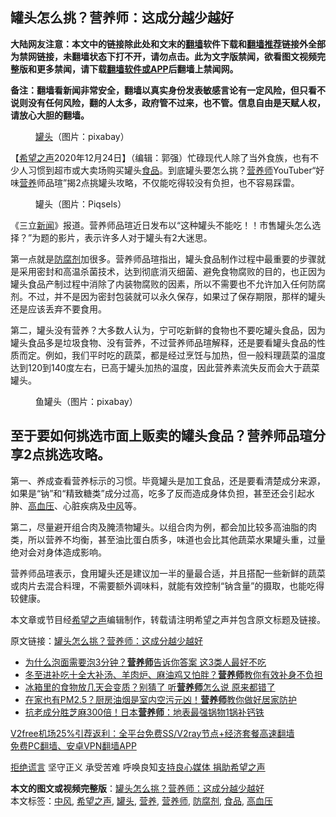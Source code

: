  <h2>罐头怎么挑？营养师：这成分越少越好</h2> <p class="notice"><b>大陆网友注意：本文中的链接除此处和文末的<a href="https://github.com/bannedbook/fanqiang" >翻墙</a>软件下载和<a href="https://github.com/killgcd/justmysocks/blob/master/README.md">翻墙推荐</a>链接外全部为禁网链接，未翻墙状态下打不开，请勿点击。此为文字版禁闻，欲看图文视频完整版和更多禁闻，请下载<a href="https://github.com/bannedbook/fanqiang">翻墙软件或APP</a>后翻墙上禁闻网。</p><p>备注：翻墙看新闻非常安全，翻墙以真实身份发表敏感言论有一定风险，但只看不说则没有任何风险，翻的人太多，政府管不过来，也不管。信息自由是天赋人权，请放心大胆的翻墙。</b></p>  <div class="entry"> <figure><figcaption><a href="https://www.bannedbook.org/bnews/tag/%e7%bd%90%e5%a4%b4/" class="st_tag internal_tag" rel="tag" title="标签 罐头 下的日志">罐头</a>（图片：pixabay）</figcaption></figure> <p>【<span class='wp_keywordlink_affiliate'><a href="https://www.soundofhope.org" title="希望之声" target="_blank">希望之声</a></span>2020年12月24日】（编辑：郭强）忙碌现代人除了当外食族，也有不少人习惯到超市或大卖场购买罐头<a href="https://www.bannedbook.org/bnews/tag/%e9%a3%9f%e5%93%81/" class="st_tag internal_tag" rel="tag" title="标签 食品 下的日志">食品</a>。到底罐头要怎么挑？<a href="https://www.bannedbook.org/bnews/tag/%e8%90%a5%e5%85%bb%e5%b8%88/" class="st_tag internal_tag" rel="tag" title="标签 营养师 下的日志">营养师</a>YouTuber“好味<a href="https://www.bannedbook.org/bnews/tag/%E8%90%A5%E5%85%BB/" class="st_tag internal_tag" rel="tag" title="标签 营养 下的日志">营养</a>师品瑄”揭2点挑罐头攻略，不仅能吃得较没有负担，也不容易踩雷。</p> <figure><figcaption>罐头（图片：Piqsels）</figcaption></figure> <p>《三立<span class='wp_keywordlink_affiliate'><a href="https://www.bannedbook.org/" title="新闻">新闻</a></span>》报道。营养师品瑄近日发布以“这种罐头不能吃！！市售罐头怎么选择？”为题的影片，表示许多人对于罐头有2大迷思。</p> <p>第一点就是<a href="https://www.bannedbook.org/bnews/tag/%E9%98%B2%E8%85%90%E5%89%82/" class="st_tag internal_tag" rel="tag" title="标签 防腐剂 下的日志">防腐剂</a>加很多。营养师品瑄指出，罐头食品制作过程中最重要的步骤就是采用密封和高温杀菌技术，达到彻底消灭细菌、避免食物腐败的目的，也正因为罐头食品产制过程中消除了内装物腐败的因素，所以不需要也不允许加入任何防腐剂。不过，并不是因为密封包装就可以永久保存，如果过了保存期限，那样的罐头还是应该丢弃不要食用。</p>  <p>第二，罐头没有营养？大多数人认为，宁可吃新鲜的食物也不要吃罐头食品，因为罐头食品多是垃圾食物、没有营养，不过营养师品瑄解释，还是要看罐头食品的性质而定。例如，我们平时吃的蔬菜，都是经过烹饪与加热，但一般料理蔬菜的温度达到120到140度左右，已高于罐头加热的温度，因此营养素流失反而会大于蔬菜罐头。</p> <figure><figcaption>鱼罐头（图片：pixabay）</figcaption></figure> <h2>至于要如何挑选市面上贩卖的罐头食品？营养师品瑄分享2点挑选攻略。</h2> <p>第一、养成查看营养标示的习惯。毕竟罐头是加工食品，还是要看清楚成分来源，如果是“钠”和“精致糖类”成分过高，吃多了反而造成身体负担，甚至还会引起水肿、<a href="https://www.bannedbook.org/bnews/tag/%e9%ab%98%e8%a1%80%e5%8e%8b/" class="st_tag internal_tag" rel="tag" title="标签 高血压 下的日志">高血压</a>、心脏疾病及<a href="https://www.bannedbook.org/bnews/tag/%E4%B8%AD%E9%A3%8E/" class="st_tag internal_tag" rel="tag" title="标签 中风 下的日志">中风</a>等。</p> <p>第二，尽量避开组合肉及腌渍物罐头。以组合肉为例，都会加比较多高油脂的肉类，所以营养不均衡，甚至油比蛋白质多，味道也会比其他蔬菜水果罐头重，过量绝对会对身体造成影响。</p>  <p>营养师品瑄表示，食用罐头还是建议加一半的量最合适，并且搭配一些新鲜的蔬菜或肉片去混合料理，不需要额外调味料，就能有效控制“钠含量”的摄取，也能吃得较健康。</p> <p></p> <p>本文章或节目经<a href="https://www.bannedbook.org/bnews/tag/%e5%b8%8c%e6%9c%9b%e4%b9%8b%e5%a3%b0/" class="st_tag internal_tag" rel="tag" title="标签 希望之声 下的日志">希望之声</a>编辑制作，转载请注明希望之声并包含原文标题及链接。</p>  <p>原文链接：<a class="src_link"  href="https://www.soundofhope.org/post/455788" target="_blank">罐头怎么挑？营养师：这成分越少越好</a></p> <ul class='op-related-articles' title='相关阅读'> <li><a href='https://www.bannedbook.org/bnews/health/20201222/1452656.html' target='_blank'>为什么泡面需要泡3分钟？<b>营养师</b>告诉你答案 这3类人最好不吃</a></li> <li><a href='https://www.bannedbook.org/bnews/lifebaike/20201220/1451580.html' target='_blank'>冬至进补吃十全大补汤、羊肉炉、麻油鸡又怕胖？<b>营养师</b>教你有效补身不负担</a></li> <li><a href='https://www.bannedbook.org/bnews/lifebaike/20201219/1450979.html' target='_blank'>冰箱里的食物放几天会变质？别猜了 听<b>营养师</b>怎么说 原来都错了</a></li> <li><a href='https://www.bannedbook.org/bnews/health/20201218/1450235.html' target='_blank'>在家也有PM2.5？厨房油烟是室内空污元凶！<b>营养师</b>教你做好居家防护</a></li> <li><a href='https://www.bannedbook.org/bnews/health/20201216/1448640.html' target='_blank'>抗老成分胜芝麻300倍！日本<b>营养师</b>：地表最强锅物1锅补钙铁</a></li> </ul> <p class="texttj"> <a href="https://github.com/bannedbook/fanqiang/wiki/V2ray%E6%9C%BA%E5%9C%BA" target="_blank">V2free机场25%引荐返利：全平台免费SS/V2ray节点+经济套餐高速翻墙</a><br/> <a href="https://github.com/bannedbook/fanqiang/wiki/%E7%A6%81%E9%97%BB%E7%BD%91%E5%AE%89%E5%8D%93%E7%BF%BB%E5%A2%99%E6%96%B0%E9%97%BBAPP" target="_blank">免费PC翻墙、安卓VPN翻墙APP</a></p><p><span class='wp_keywordlink'><a href="https://www.bannedbook.org/forum2/topic1584.html" title="《拒绝谎言》" target="_blank">拒绝谎言</a></span> 坚守正义 承受苦难 呼唤良知<a href="/page/donate">支持良心媒体 捐助希望之声</a></p><a name='sharetosocial'></a>       <div><b>本文的图文或视频完整版</b>：<a href='https://www.bannedbook.org/bnews/comments/20201225/1454438.html'>罐头怎么挑？营养师：这成分越少越好</a></div>  </div><!--END ENTRY--> <div class="postfooter"> <div>本文标签：<a href="https://www.bannedbook.org/bnews/tag/%E4%B8%AD%E9%A3%8E/" rel="tag">中风</a>, <a href="https://www.bannedbook.org/bnews/tag/%e5%b8%8c%e6%9c%9b%e4%b9%8b%e5%a3%b0/" rel="tag">希望之声</a>, <a href="https://www.bannedbook.org/bnews/tag/%e7%bd%90%e5%a4%b4/" rel="tag">罐头</a>, <a href="https://www.bannedbook.org/bnews/tag/%E8%90%A5%E5%85%BB/" rel="tag">营养</a>, <a href="https://www.bannedbook.org/bnews/tag/%e8%90%a5%e5%85%bb%e5%b8%88/" rel="tag">营养师</a>, <a href="https://www.bannedbook.org/bnews/tag/%E9%98%B2%E8%85%90%E5%89%82/" rel="tag">防腐剂</a>, <a href="https://www.bannedbook.org/bnews/tag/%e9%a3%9f%e5%93%81/" rel="tag">食品</a>, <a href="https://www.bannedbook.org/bnews/tag/%e9%ab%98%e8%a1%80%e5%8e%8b/" rel="tag">高血压</a></div>  </div><!--END POSTFOOTER--> 